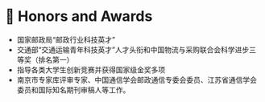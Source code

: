 # 🎉 Honors and Awards
- 国家邮政局“邮政行业科技英才”
- 交通部“交通运输青年科技英才”人才头衔和中国物流与采购联合会科学进步三等奖（排名第一）
- 指导各类大学生创新竞赛并获得国家级金奖多项
- 南京市专家库评审专家、中国通信学会邮政通信专委会委员、江苏省通信学会委员和国际知名期刊审稿人等工作。